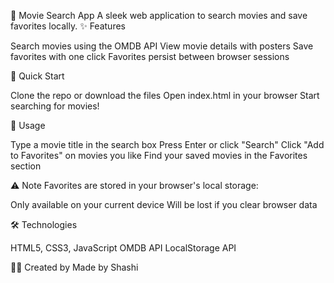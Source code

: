 🎥 Movie Search App
A sleek web application to search movies and save favorites locally.
✨ Features

Search movies using the OMDB API
View movie details with posters
Save favorites with one click
Favorites persist between browser sessions

🚀 Quick Start

Clone the repo or download the files
Open index.html in your browser
Start searching for movies!

📱 Usage

Type a movie title in the search box
Press Enter or click "Search"
Click "Add to Favorites" on movies you like
Find your saved movies in the Favorites section

⚠️ Note
Favorites are stored in your browser's local storage:

Only available on your current device
Will be lost if you clear browser data

🛠️ Technologies

HTML5, CSS3, JavaScript
OMDB API
LocalStorage API

👨‍💻 Created by
Made by Shashi

